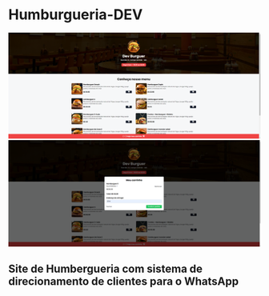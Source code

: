 # Humburgueria-DEV

<img src="src/image/img01.png" alt="página 1">
<img src="src/image/img02.png" alt="página 2">
<h2> Site de Humbergueria com sistema de direcionamento de clientes para o WhatsApp</h2>
